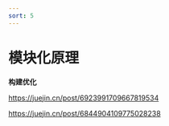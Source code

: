 ```yaml
---
sort: 5
---
```


# 模块化原理

**构建优化**

https://juejin.cn/post/6923991709667819534

https://juejin.cn/post/6844904109775028238